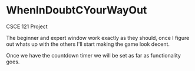 # WhenInDoubtCYourWayOut
CSCE 121 Project

The beginner and expert window work exactly as they should, once I figure out whats up with the others I'll start making
the game look decent.

Once we have the countdown timer we will be set as far as functionality goes.
